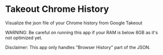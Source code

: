 # Takeout Chrome History
Visualize the json file of your Chrome history from Google Takeout

WARNING: Be careful on running this app if your RAM is below 8GB as it's not optimized yet. 

Disclaimer: This app only handles "Browser History" part of the JSON.
